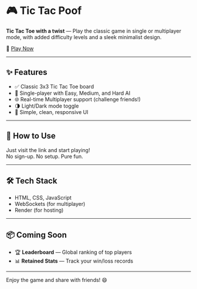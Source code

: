 # 🎮 Tic Tac Poof

**Tic Tac Toe with a twist** — Play the classic game in single or multiplayer mode, with added difficulty levels and a sleek minimalist design.

🔗 [Play Now](https://tic-tac-poof.onrender.com/)

---

## ✨ Features

- ✅ Classic 3x3 Tic Tac Toe board  
- 🧠 Single-player with Easy, Medium, and Hard AI  
- 🌐 Real-time Multiplayer support (challenge friends!)  
- 🌗 Light/Dark mode toggle  
- 🧩 Simple, clean, responsive UI  

---

## 🚀 How to Use

Just visit the link and start playing!  
No sign-up. No setup. Pure fun.

---

## 🛠 Tech Stack

- HTML, CSS, JavaScript  
- WebSockets (for multiplayer)  
- Render (for hosting)

---

## 📦 Coming Soon

- 🏆 **Leaderboard** — Global ranking of top players  
- 📊 **Retained Stats** — Track your win/loss records  

---

Enjoy the game and share with friends! 😄
